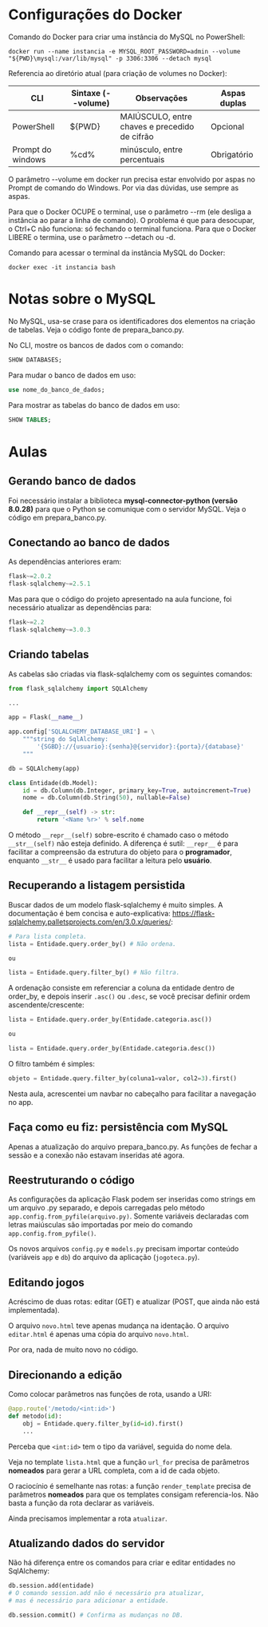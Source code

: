 # Configurações do Docker
Comando do Docker para criar uma instância do MySQL no PowerShell:
```docker
docker run --name instancia -e MYSQL_ROOT_PASSWORD=admin --volume "${PWD}\mysql:/var/lib/mysql" -p 3306:3306 --detach mysql
``` 

Referencia ao diretório atual (para criação de volumes no Docker):

| CLI | Sintaxe (--volume) | Observações | Aspas duplas |
| --- | --- | --- | --- |
| PowerShell | ${PWD} | MAIÚSCULO, entre chaves e precedido de cifrão | Opcional |
| Prompt do windows | %cd% | minúsculo, entre percentuais | Obrigatório |

O parâmetro --volume em docker run precisa estar envolvido por aspas no Prompt de comando do Windows.
Por via das dúvidas, use sempre as aspas.

Para que o Docker OCUPE o terminal, use o parâmetro --rm (ele desliga a instância ao parar a linha de comando). O problema é que para desocupar, o Ctrl+C não funciona: só fechando o terminal funciona.
Para que o Docker LIBERE o termina, use o parâmetro --detach ou -d.

Comando para acessar o terminal da instância MySQL do Docker:
```docker
docker exec -it instancia bash
``` 

# Notas sobre o MySQL

No MySQL, usa-se crase para os identificadores dos elementos na criação de tabelas. Veja o código fonte de prepara_banco.py.

No CLI, mostre os bancos de dados com o comando:
```sql
SHOW DATABASES;
```

Para mudar o banco de dados em uso:
```sql
use nome_do_banco_de_dados;
```

Para mostrar as tabelas do banco de dados em uso:
```sql
SHOW TABLES;
```

# Aulas

## Gerando banco de dados
Foi necessário instalar a biblioteca **mysql-connector-python (versão 8.0.28)** para que o Python se comunique com o servidor MySQL. Veja o código em prepara_banco.py.

## Conectando ao banco de dados
As dependências anteriores eram: 
```Python
flask~=2.0.2
flask-sqlalchemy~=2.5.1
```

Mas para que o código do projeto apresentado na aula funcione, foi necessário atualizar as dependências para:
```Python
flask~=2.2
flask-sqlalchemy~=3.0.3
```
## Criando tabelas
As cabelas são criadas via flask-sqlalchemy com os seguintes comandos:

```python
from flask_sqlalchemy import SQLAlchemy

...

app = Flask(__name__)

app.config['SQLALCHEMY_DATABASE_URI'] = \
    """string do SqlAlchemy: 
        '{SGBD}://{usuario}:{senha}@{servidor}:{porta}/{database}'
    """

db = SQLAlchemy(app)

class Entidade(db.Model):
    id = db.Column(db.Integer, primary_key=True, autoincrement=True)
    nome = db.Column(db.String(50), nullable=False)

    def __repr__(self) -> str:
        return '<Name %r>' % self.nome
```

O método `__repr__(self)` sobre-escrito é chamado caso o método `__str__(self)` não esteja definido. A diferença é sutil: `__repr__` é para facilitar a compreensão da estrutura do objeto para o **programador**, enquanto `__str__` é usado para facilitar a leitura pelo **usuário**.

## Recuperando a listagem persistida
Buscar dados de um modelo flask-sqlalchemy é muito simples. A documentação é bem concisa e auto-explicativa: https://flask-sqlalchemy.palletsprojects.com/en/3.0.x/queries/:

```python
# Para lista completa.
lista = Entidade.query.order_by() # Não ordena.

ou

lista = Entidade.query.filter_by() # Não filtra.
```

A ordenação consiste em referenciar a coluna da entidade dentro de order_by, e depois inserir `.asc()` ou `.desc`, se você precisar definir ordem ascendente/crescente:
```python
lista = Entidade.query.order_by(Entidade.categoria.asc())

ou

lista = Entidade.query.order_by(Entidade.categoria.desc())
```

O filtro também é simples:
```python
objeto = Entidade.query.filter_by(coluna1=valor, col2=3).first()
```

Nesta aula, acrescentei um navbar no cabeçalho para facilitar a navegação no app.

## Faça como eu fiz: persistência com MySQL
Apenas a atualização do arquivo prepara_banco.py. As funções de fechar a sessão e a conexão não estavam inseridas até agora.

## Reestruturando o código
As configurações da aplicação Flask podem ser inseridas como strings em um arquivo .py separado, e depois carregadas pelo método `app.config.from_pyfile(arquivo.py)`. Somente variáveis declaradas com letras maiúsculas são importadas por meio do comando `app.config.from_pyfile()`.

Os novos arquivos `config.py` e `models.py` precisam importar conteúdo (variáveis `app` e `db`) do arquivo da aplicação (`jogoteca.py`).

## Editando jogos
Acréscimo de duas rotas: editar (GET) e atualizar (POST, que ainda não está implementada).

O arquivo `novo.html` teve apenas mudança na identação. O arquivo `editar.html` é apenas uma cópia do arquivo `novo.html`.

Por ora, nada de muito novo no código.

## Direcionando a edição
Como colocar parâmetros nas funções de rota, usando a URI:

```python
@app.route('/metodo/<int:id>')
def metodo(id):
    obj = Entidade.query.filter_by(id=id).first()
    ...
```

Perceba que `<int:id>` tem o tipo da variável, seguida do nome dela.

Veja no template `lista.html` que a função `url_for` precisa de parâmetros **nomeados** para gerar a URL completa, com a id de cada objeto.

O raciocínio é semelhante nas rotas: a função `render_template` precisa de parâmetros **nomeados** para que os templates consigam referencia-los. Não basta a função da rota declarar as variáveis.

Ainda precisamos implementar a rota `atualizar`.

## Atualizando dados do servidor
Não há diferença entre os comandos para criar e editar entidades no SqlAlchemy:
```python
db.session.add(entidade) 
# O comando session.add não é necessário pra atualizar,
# mas é necessário para adicionar a entidade.

db.session.commit() # Confirma as mudanças no DB.
```
